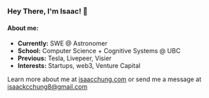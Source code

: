 ### Hey There, I'm Isaac! 👋

#### About me:
- **Currently:** SWE @ Astronomer
- **School:** Computer Science + Cognitive Systems @ UBC
- **Previous:** Tesla, Livepeer, Visier
- **Interests:** Startups, web3, Venture Capital

Learn more about me at [isaacchung.com](https://isaacchung.com) or send me a message at isaackcchung8@gmail.com
